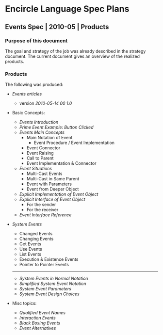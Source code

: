 ﻿Encircle Language Spec Plans
============================

Events Spec | 2010-05 | Products
--------------------------------

### Purpose of this document

The goal and strategy of the job was already described in the strategy document. The current document gives an overview of the realized products.

### Products

The following was produced:

- *Events articles*

    - version *2010-05-14 00  1.0*

- Basic Concepts:

    - *Events Introduction*
    - *Prime Event Example: Button Clicked*
    - *Events Main Concepts*
        - Main Notation of Event
            - Event Procedure / Event Implementation
        - Event Connector
        - Event Raising
        - Call to Parent
        - Event Implementation & Connector
    - *Event Situations*
        - Multi-Cast Events
        - Multi-Cast in Same Parent
        - Event with Parameters
        - Event from Deeper Object
    - *Explicit Implementation of Event Object*
    - *Explicit Interface of Event Object*
        - For the sender
        - For the receiver
    - *Event Interface Reference*

- *System Events*

    - Changed Events  
    - Changing Events  
    - Get Events  
    - Use Events  
    - List Events  
    - Execution & Existence Events  
    - Pointer to Pointer Events  
    -----
    - *System Events in Normal Notation*
    - *Simplified System Event Notation*
    - *System Event Parameters*
    - *System Event Design Choices*

- Misc topics:

    - *Qualified Event Names*
    - *Interaction Events*
    - *Black Boxing Events*
    - *Event Alternatives*